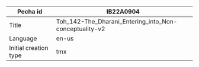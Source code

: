 |Pecha id | IB22A0904
| --- | --- 
|Title | Toh_142-The_Dharani_Entering_into_Non-conceptuality-v2 
|Language | en-us
|Initial creation type | tmx